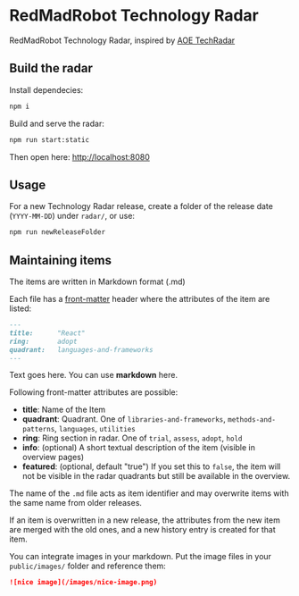 # RedMadRobot Technology Radar

RedMadRobot Technology Radar, inspired by [AOE TechRadar](https://www.aoe.com/techradar/index.html)

## Build the radar

Install dependecies:

```bash
npm i
```

Build and serve the radar:

```bash
npm run start:static
```

Then open here: [http://localhost:8080](http://localhost:8080)

## Usage

For a new Technology Radar release, create a folder of the release date (`YYYY-MM-DD`) under `radar/`, or use:

```bash
npm run newReleaseFolder
```

## Maintaining items

The items are written in Markdown format (.md)

Each file has a [front-matter](https://github.com/jxson/front-matter) header where the attributes of the item are listed:

```Markdown
---
title:      "React"
ring:       adopt
quadrant:   languages-and-frameworks
---
```

Text goes here. You can use **markdown** here.

Following front-matter attributes are possible:

- **title**: Name of the Item
- **quadrant**: Quadrant. One of `libraries-and-frameworks`, `methods-and-patterns`, `languages`, `utilities`
- **ring**: Ring section in radar. One of `trial`, `assess`, `adopt`, `hold`
- **info**: (optional) A short textual description of the item (visible in
  overview pages)
- **featured**: (optional, default "true") If you set this to `false`, the item
  will not be visible in the radar quadrants but still be available in the overview.

The name of the `.md` file acts as item identifier and may overwrite items with
the same name from older releases.

If an item is overwritten in a new release, the attributes from the new item are
merged with the old ones, and a new history entry is created for that item.

You can integrate images in your markdown. Put the image files in your `public/images/` folder and reference them:

```Markdown
![nice image](/images/nice-image.png)
```
